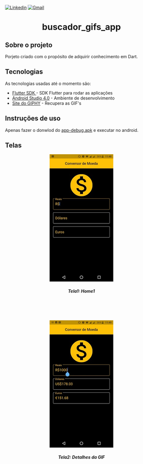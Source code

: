 [![Linkedin](https://img.shields.io/badge/LinkedIn-blue?style=for-the-badge&logo=Linkedin)](https://www.linkedin.com/in/clodoaldo-ribeiro-2a3049a6/) [![Gmail](https://img.shields.io/badge/-Gmail-c14438?style=for-the-badge&logo=Gmail&logoColor=white&link=mailto:clodoribeiro38@gmail.com)](mailto:clodoribeiro38@gmail.com)


<h1 align="center">buscador_gifs_app</h1>

<!-- ABOUT THE PROJECT -->
## Sobre o projeto

Porjeto criado com o propósito de adquirir conhecimento em Dart.

## Tecnologias
As tecnologias usadas até o momento são:

* [Flutter SDK ](https://flutter.dev/docs/get-started/install/windows) - SDK Flutter para rodar as aplicações 
* [Android Studio 4.0](https://developer.android.com/studio) - Ambiente de desenvolvimento
* [Site do GIPHY](https://giphy.com/explore/brasil) - Recupera as GIF's

## Instruções de uso
Apenas fazer o donwlod do [app-debug.apk](https://github.com/ClodoaldoRibeiro/conversor_moedas_app/blob/master/screenshots/app-debug.apk) e executar no android.

## Telas
<p align="center">
<img src="https://github.com/ClodoaldoRibeiro/conversor_moedas_app/blob/master/screenshots/01.jpeg" alt="ClodoaldoRibeiro"/>
<h5 align="center">Tela1: Home1</h5>
</p>
<br /> 
<br /> 
<br /> 
<p align="center">
<img src="https://github.com/ClodoaldoRibeiro/conversor_moedas_app/blob/master/screenshots/02.jpeg" alt="ClodoaldoRibeiro"/>
<h5 align="center">Tela2: Detalhes da GIF </h5>
</p>





<!-- MARKDOWN LINKS & IMAGES -->
[contributors-shield]: https://img.shields.io/github/contributors/lucasbarrossantos/vagasonline.svg?style=flat-square
[contributors-url]: https://github.com/lucasbarrossantos/vagasonline/graphs/contributors
[linkedin-shield]: https://img.shields.io/badge/-LinkedIn-black.svg?style=flat-square&logo=linkedin&colorB=555
[linkedin-url]: https://www.linkedin.com/in/clodoaldo-ribeiro-2a3049a6/

 
